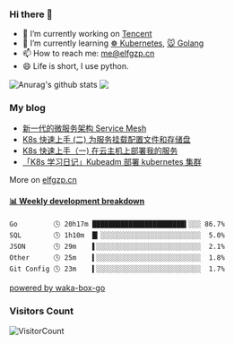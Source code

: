 ### Hi there 👋

- 🔭 I’m currently working on [Tencent](https://www.tencent.com/)
- 🌱 I’m currently learning [☸️ Kubernetes](https://kubernetes.io/), [🐭 Golang](https://golang.org/)
- 📫 How to reach me: [me@elfgzp.cn](me@elfgzp.cn)
- 😄 Life is short, I use python. 


<img align="center" src="https://github-readme-stats.anuraghazra1.vercel.app/api?username=elfgzp&show_icons=true&include_all_commits=true&theme=radical" alt="Anurag's github stats" />
<img align="center" src="https://github-readme-stats.anuraghazra1.vercel.app/api/top-langs/?username=elfgzp&layout=compact&theme=radical&hide=Roff" />



### My blog
* [新一代的微服务架构 Service Mesh](https://elfgzp.cn/2020/06/21/%E6%96%B0%E4%B8%80%E4%BB%A3%E7%9A%84%E5%BE%AE%E6%9C%8D%E5%8A%A1%E6%9E%B6%E6%9E%84-service-mesh)
* [K8s 快速上手 (二) 为服务挂载配置文件和存储盘](https://elfgzp.cn/2020/10/31/k8s-%E5%BF%AB%E9%80%9F%E4%B8%8A%E6%89%8B(%E4%BA%8C)%E4%B8%BA%E6%9C%8D%E5%8A%A1%E6%8C%82%E8%BD%BD%E9%85%8D%E7%BD%AE%E6%96%87%E4%BB%B6%E5%92%8C%E5%AD%98%E5%82%A8%E7%9B%98.html)
* [K8s 快速上手（一) 在云主机上部署我的服务](https://elfgzp.cn/2020/10/25/k8s-%E5%BF%AB%E9%80%9F%E4%B8%8A%E6%89%8B(%E4%B8%80)%E5%9C%A8%E4%BA%91%E4%B8%BB%E6%9C%BA%E4%B8%8A%E9%83%A8%E7%BD%B2%E6%88%91%E7%9A%84%E6%9C%8D%E5%8A%A1.html)
* [「K8s 学习日记」Kubeadm 部署 kubernetes 集群](https://elfgzp.cn/2020/04/11/k8s-%E5%AD%A6%E4%B9%A0%E6%97%A5%E8%AE%B0-kubeadm-%E9%83%A8%E7%BD%B2-kubernetes-%E9%9B%86%E7%BE%A4.html)    

More on [elfgzp.cn](https://elfgzp.cn)

 <!-- waka-box start -->
#### <a href="https://gist.github.com/42a17b201403d3a60581e2a7eca14ad2" target="_blank">📊 Weekly development breakdown</a>
```text
Go         🕓 20h17m ███████████████████████▍░░░ 86.7%
SQL        🕓 1h10m  █▎░░░░░░░░░░░░░░░░░░░░░░░░░  5.0%
JSON       🕓 29m    ▌░░░░░░░░░░░░░░░░░░░░░░░░░░  2.1%
Other      🕓 25m    ▍░░░░░░░░░░░░░░░░░░░░░░░░░░  1.8%
Git Config 🕓 23m    ▍░░░░░░░░░░░░░░░░░░░░░░░░░░  1.7%
```
<!-- Powered by https://github.com/YouEclipse/waka-box-go . -->
<!-- waka-box end -->
[powered by waka-box-go](https://github.com/YouEclipse/waka-box-go)

### Visitors Count
![VisitorCount](https://profile-counter.glitch.me/{elfgzp}/count.svg)

